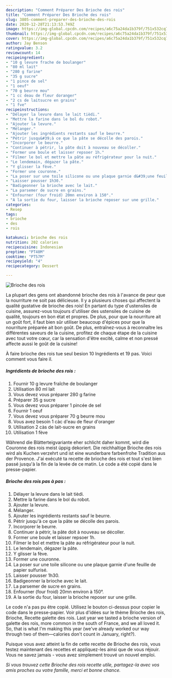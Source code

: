 ```yaml
---
description: "Comment Préparer Des Brioche des rois"
title: "Comment Préparer Des Brioche des rois"
slug: 3805-comment-preparer-des-brioche-des-rois
date: 2020-12-28T21:13:53.749Z
image: https://img-global.cpcdn.com/recipes/a6c75a24da1b379f/751x532cq70/brioche-des-rois-photo-principale-de-la-recette.jpg
thumbnail: https://img-global.cpcdn.com/recipes/a6c75a24da1b379f/751x532cq70/brioche-des-rois-photo-principale-de-la-recette.jpg
cover: https://img-global.cpcdn.com/recipes/a6c75a24da1b379f/751x532cq70/brioche-des-rois-photo-principale-de-la-recette.jpg
author: Jay Benson
ratingvalue: 3.2
reviewcount: 14
recipeingredient:
- "10 g levure frache de boulanger"
- "80 ml lait"
- "280 g farine"
- "35 g sucre"
- "1 pince de sel"
- "1 oeuf"
- "70 g beurre mou"
- "1 cc deau de fleur doranger"
- "2 cs de laitsucre en grains"
- "1 fve"
recipeinstructions:
- "Délayer la levure dans le lait tièdi."
- "Mettre la farine dans le bol du robot."
- "Ajouter la levure."
- "Mélanger."
- "Ajouter les ingrédients restants sauf le beurre."
- "Pétrir jusqu&#39;à ce que la pâte se décolle des parois."
- "Incorporer le beurre."
- "Continuer à pétrir, la pâte doit à nouveau se décoller."
- "Former une boule et laisser repsoer 1h."
- "Filmer le bol et mettre la pâte au réfrigérateur pour la nuit."
- "Le lendemain, dégazer la pâte."
- "Y glisser la fève."
- "Former une couronne."
- "La poser sur une toile silicone ou une plaque garnie d&#39;une feuille de papier sulfurisé."
- "Laisser pousser 1h30."
- "Badigeonner la brioche avec le lait."
- "La parsemer de sucre en grains."
- "Enfourner (four froid) 20mn environ à 150°."
- "A la sortie du four, laisser la brioche reposer sur une grille."
categories:
- Resep
tags:
- brioche
- des
- rois

katakunci: brioche des rois 
nutrition: 202 calories
recipecuisine: Indonesian
preptime: "PT40M"
cooktime: "PT57M"
recipeyield: "4"
recipecategory: Dessert

---
```



![Brioche des rois](https://img-global.cpcdn.com/recipes/a6c75a24da1b379f/751x532cq70/brioche-des-rois-photo-principale-de-la-recette.jpg)

La plupart des gens ont abandonné brioche des rois à l'avance de peur que la nourriture ne soit pas délicieuse. Il y a plusieurs choses qui affectent la qualité gustative de brioche des rois! En partant du type d'ustensiles de cuisine, assurez-vous toujours d'utiliser des ustensiles de cuisine de qualité, toujours en bon état et propres. De plus, pour que la nourriture ait un goût fort, il faut bien sûr utiliser beaucoup d'épices pour que la nourriture préparée ait bon goût. De plus, entraînez-vous à reconnaître les différentes saveurs de la cuisine, profitez de chaque étape de la cuisine avec tout votre cœur, car la sensation d'être excité, calme et non pressé affecte aussi le goût de la cuisine!

<!--inarticleads1-->

À faire brioche des rois tue seul besion 10 Ingrédients et 19 pas. Voici comment vous faire il.

##### Ingrédients de brioche des rois :

1. Fournir 10 g levure fraîche de boulanger
1. Utilisation 80 ml lait
1. Vous devez vous préparer 280 g farine
1. Préparer 35 g sucre
1. Vous devez vous préparer 1 pincée de sel
1. Fournir 1 oeuf
1. Vous devez vous préparer 70 g beurre mou
1. Vous avez besoin 1 càc d&#39;eau de fleur d&#39;oranger
1. Utilisation 2 càs de lait-sucre en grains
1. Utilisation 1 fève


Während die Blätterteigvariante eher schlicht daher kommt, wird die Couronne des rois meist üppig dekoriert. Die reichhaltige Brioche des rois wird als Kuchen verzehrt und ist eine wunderbare farbenfrohe Tradition aus der Provence. J&#39;ai exécuté ta recette de brioche des rois et tout s&#39;est bien passé jusqu&#39;à la fin de la levée de ce matin. Le code a été copié dans le presse-papier. 

<!--inarticleads2-->

##### Brioche des rois pas à pas :

1. Délayer la levure dans le lait tièdi.
1. Mettre la farine dans le bol du robot.
1. Ajouter la levure.
1. Mélanger.
1. Ajouter les ingrédients restants sauf le beurre.
1. Pétrir jusqu&#39;à ce que la pâte se décolle des parois.
1. Incorporer le beurre.
1. Continuer à pétrir, la pâte doit à nouveau se décoller.
1. Former une boule et laisser repsoer 1h.
1. Filmer le bol et mettre la pâte au réfrigérateur pour la nuit.
1. Le lendemain, dégazer la pâte.
1. Y glisser la fève.
1. Former une couronne.
1. La poser sur une toile silicone ou une plaque garnie d&#39;une feuille de papier sulfurisé.
1. Laisser pousser 1h30.
1. Badigeonner la brioche avec le lait.
1. La parsemer de sucre en grains.
1. Enfourner (four froid) 20mn environ à 150°.
1. A la sortie du four, laisser la brioche reposer sur une grille.


Le code n&#39;a pas pu être copié. Utilisez le bouton ci-dessus pour copier le code dans le presse-papier. Voir plus d&#39;idées sur le thème Brioche des rois, Brioche, Recette galette des rois. Last year we tasted a brioche version of galette des rois, more common in the south of France, and we all loved it. So, that is what I&#39;m making this year (we&#39;ve already worked our way through two of them—calories don&#39;t count in January, right?). 

<!--inarticleads1-->

<p>
Puisque vous avez atteint la fin de cette recette de Brioche des rois, vous testez maintenant des recettes et appliquez-les ainsi que de vous réjouir. Vous ne savez jamais - vous avez simplement trouvé un nouvel emploi.
</p>

<p>
<i>Si vous trouvez cette Brioche des rois recette utile, partagez-la avec vos amis proches ou votre famille, merci et bonne chance.</i>
</p>
